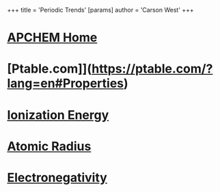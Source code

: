 +++
 title = 'Periodic Trends'
[params]
	author = 'Carson West'
+++
# [APCHEM Home](./../apchem-home/)

# [Ptable.com]](https://ptable.com/?lang=en#Properties)

# [Ionization Energy](./../ionization-energy/)
# [Atomic Radius](./../atomic-radius/)

# [Electronegativity](./../electronegativity/)

